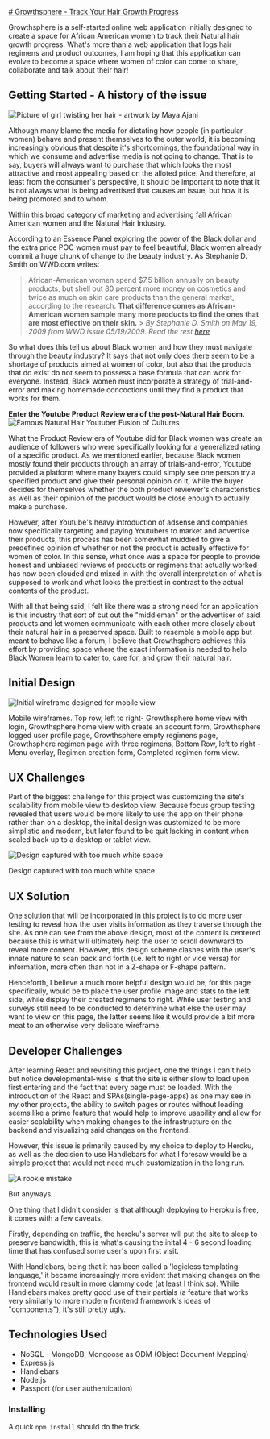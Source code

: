 [# Growthsphere - Track Your Hair Growth Progress
](#https://growthsphere.herokuapp.com/)


Growthsphere is a self-started online web application initially designed to create a space for African American women to track their Natural hair growth progress. What's more than a web application that logs hair regimens and product outcomes, I am hoping that this application can evolve to become a space where women of color can come to share, collaborate and talk about their hair!

## Getting Started - A history of the issue

![Picture of girl twisting her hair - artwork by Maya Ajani](https://i.pinimg.com/564x/9e/7d/d0/9e7dd0a3d79845cbabf87ceb21cf373f.jpg "Picture of girl twisting her hair - artwork by Maya Ajani")

Although many blame the media for dictating how people (in particular women) behave and present themselves to the outer world, it is becoming increasingly obvious that despite it's shortcomings, the foundational way in which we consume and advertise media is not going to change. That is to say, buyers will always want to purchase that which looks the most attractive and most appealing based on the alloted price. And therefore, at least from the consumer's perspective, it should be important to note that it is not always what is being advertised that causes an issue, but how it is being promoted and to whom.

Within this broad category of marketing and advertising fall African American women and the Natural Hair Industry.

According to an Essence Panel exploring the power of the Black dollar and the extra price POC women must pay to feel beautiful, Black women already commit a huge chunk of change to the beauty industry. As Stephanie D. Smith on WWD.com writes:

> African-American women spend $7.5 billion annually on beauty products, but shell out 80 percent more money on cosmetics and twice as much on skin care products than the general market, according to the research. **That difference comes as African-American women sample many more products to find the ones that are most effective on their skin.** > _By Stephanie D. Smith on May 19, 2009 from WWD issue 05/19/2009. Read the rest [here](https://wwd.com/beauty-industry-news/color-cosmetics/essence-panel-explores-beauty-purchasing-2139829/)_

So what does this tell us about Black women and how they must navigate through the beauty industry? It says that not only does there seem to be a shortage of products aimed at women of color, but also that the products that do exist do not seem to possess a base formula that can work for everyone. Instead, Black women must incorporate a strategy of trial-and-error and making homemade concoctions until they find a product that works for them.

**Enter the Youtube Product Review era of the post-Natural Hair Boom.**
![Famous Natural Hair Youtuber Fusion of Cultures](https://media.giphy.com/media/3o7WIFSA2SEOpmkbba/giphy.gif)

What the Product Review era of Youtube did for Black women was create an audience of followers who were specifically looking for a generalized rating of a specific product. As we mentioned earlier, because Black women mostly found their products through an array of trials-and-error, Youtube provided a platform where many buyers could simply see one person try a specified product and give their personal opinion on it, while the buyer decides for themselves whether the both product reviewer's characteristics as well as their opinion of the product would be close enough to actually make a purchase.

However, after Youtube's heavy introduction of adsense and companies now specifically targeting and paying Youtubers to market and advertise their products, this process has been somewhat muddied to give a predefined opinion of whether or not the product is actually effective for women of color. In this sense, what once was a space for people to provide honest and unbiased reviews of products or regimens that actually worked has now been clouded and mixed in with the overall interpretation of what is supposed to work and what looks the prettiest in contrast to the actual contents of the product.

With all that being said, I felt like there was a strong need for an
application is this industry that sort of cut out the "middleman" or
the advertiser of said products and let women communicate with each
other more closely about their natural hair in a preserved space.
Built to resemble a mobile app but meant to behave like a forum, I
believe that Growthsphere achieves this effort by providing space
where the exact information is needed to help Black Women learn to
cater to, care for, and grow their natural hair.

## Initial Design

![Initial wireframe designed for mobile view](hair-journal/planning/mobile_mockup.png?raw=true "Initial wireframe designed for mobile view")

Mobile wireframes. Top row, left to right- Growthsphere home view
with login, Growthsphere home view with create an account form,
Growthsphere logged user profile page, Growthsphere empty regimens
page, Growthsphere regimen page with three regimens, Bottom Row,
left to right - Menu overlay, Regimen creation form, Completed
regimen form view.

## UX Challenges

Part of the biggest challenge for this project was customizing the
site's scalability from mobile view to desktop view. Because focus
group testing revealed that users would be more likely to use the
app on their phone rather than on a desktop, the inital design was
customized to be more simplistic and modern, but later found to be
quit lacking in content when scaled back up to a desktop or tablet
view.

![Design captured with too much white space](https://media.giphy.com/media/rUKo3LsN87mSGteqpa/giphy.gif)

Design captured with too much white space

## UX Solution

One solution that will be incorporated in this project is to do more
user testing to reveal how the user visits information as they
traverse through the site. As one can see from the above design,
most of the content is centered because this is what will ultimately
help the user to scroll downward to reveal more content. However,
this design scheme clashes with the user's innate nature to scan
back and forth (i.e. left to right or vice versa) for information,
more often than not in a Z-shape or F-shape pattern.

Henceforth, I believe a much more helpful design would be, for this
page specifically, would be to place the user profile image and
stats to the left side, while display their created regimens to
right. While user testing and surveys still need to be conducted to
determine what else the user may want to view on this page, the
latter seems like it would provide a bit more meat to an otherwise
very delicate wireframe.

## Developer Challenges

After learning React and revisiting this project, one the things I
can't help but notice developmental-wise is that the site is either
slow to load upon first entering and the fact that every page must
be loaded. With the introduction of the React and
SPAs(single-page-apps) as one may see in my other projects, the
ability to switch pages or routes without loading seems like a prime
feature that would help to improve usability and allow for easier
scalability when making changes to the infrastructure on the backend
and visualizing said changes on the frontend.

However, this issue is primarily caused by my choice to deploy to
Heroku, as well as the decision to use Handlebars for what I foresaw
would be a simple project that would not need much customization in
the long run.

![A rookie mistake](https://media.giphy.com/media/rJSKGg8010eUE/giphy.gif)

But anyways...

One thing that I didn't consider is that although deploying to Heroku is free, it comes with a few caveats. 

Firstly,
depending on traffic, the heroku's server will put the site to sleep
to preserve bandwidth, this is what's causing the inital 4 - 6
second loading time that has confused some user's upon first visit.

With Handlebars, being that it has been called a 'logicless
templating language,' it became increasingly more evident that
making changes on the frontend would result in more clammy code (at
least I think so). While Handlebars makes pretty good use of their
partials (a feature that works very similarly to more modern
frontend framework's ideas of "components"), it's still pretty ugly.


## Technologies Used
-  NoSQL - MongoDB, Mongoose as ODM (Object Document Mapping)
- Express.js 
- Handlebars
- Node.js
- Passport (for user authentication)

### Installing

A quick ```npm install``` should do the trick.

